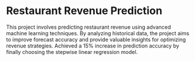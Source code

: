 # Restaurant Revenue Prediction

This project involves predicting restaurant revenue using advanced machine learning techniques. By analyzing historical data, the project aims to improve forecast accuracy and provide valuable insights for optimizing revenue strategies. Achieved a 15% increase in prediction accuracy by finally choosing the stepwise linear regression model.
